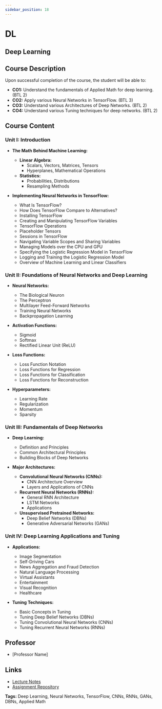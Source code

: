 ```yaml
---
sidebar_position: 18
---
```

# DL


## Deep Learning

## Course Description

Upon successful completion of the course, the student will be able to:
- **CO1:** Understand the fundamentals of Applied Math for deep learning. (BTL 2)
- **CO2:** Apply various Neural Networks in TensorFlow. (BTL 3)
- **CO3:** Understand various Architectures of Deep Networks. (BTL 2)
- **CO4:** Understand various Tuning techniques for deep networks. (BTL 2)

## Course Content

### Unit I: Introduction

- **The Math Behind Machine Learning:**
  - **Linear Algebra:**
    - Scalars, Vectors, Matrices, Tensors
    - Hyperplanes, Mathematical Operations
  - **Statistics:**
    - Probabilities, Distributions
    - Resampling Methods

- **Implementing Neural Networks in TensorFlow:**
  - What Is TensorFlow?
  - How Does TensorFlow Compare to Alternatives?
  - Installing TensorFlow
  - Creating and Manipulating TensorFlow Variables
  - TensorFlow Operations
  - Placeholder Tensors
  - Sessions in TensorFlow
  - Navigating Variable Scopes and Sharing Variables
  - Managing Models over the CPU and GPU
  - Specifying the Logistic Regression Model in TensorFlow
  - Logging and Training the Logistic Regression Model
  - Overview of Machine Learning and Linear Classifiers

### Unit II: Foundations of Neural Networks and Deep Learning

- **Neural Networks:**
  - The Biological Neuron
  - The Perceptron
  - Multilayer Feed-Forward Networks
  - Training Neural Networks
  - Backpropagation Learning

- **Activation Functions:**
  - Sigmoid
  - Softmax
  - Rectified Linear Unit (ReLU)

- **Loss Functions:**
  - Loss Function Notation
  - Loss Functions for Regression
  - Loss Functions for Classification
  - Loss Functions for Reconstruction

- **Hyperparameters:**
  - Learning Rate
  - Regularization
  - Momentum
  - Sparsity

### Unit III: Fundamentals of Deep Networks

- **Deep Learning:**
  - Definition and Principles
  - Common Architectural Principles
  - Building Blocks of Deep Networks

- **Major Architectures:**
  - **Convolutional Neural Networks (CNNs):**
    - CNN Architecture Overview
    - Layers and Applications of CNNs
  - **Recurrent Neural Networks (RNNs):**
    - General RNN Architecture
    - LSTM Networks
    - Applications
  - **Unsupervised Pretrained Networks:**
    - Deep Belief Networks (DBNs)
    - Generative Adversarial Networks (GANs)

### Unit IV: Deep Learning Applications and Tuning

- **Applications:**
  - Image Segmentation
  - Self-Driving Cars
  - News Aggregation and Fraud Detection
  - Natural Language Processing
  - Virtual Assistants
  - Entertainment
  - Visual Recognition
  - Healthcare

- **Tuning Techniques:**
  - Basic Concepts in Tuning
  - Tuning Deep Belief Networks (DBNs)
  - Tuning Convolutional Neural Networks (CNNs)
  - Tuning Recurrent Neural Networks (RNNs)

## Professor

- [Professor Name]

## Links

- [Lecture Notes](#)
- [Assignment Repository](#)

**Tags:** Deep Learning, Neural Networks, TensorFlow, CNNs, RNNs, GANs, DBNs, Applied Math